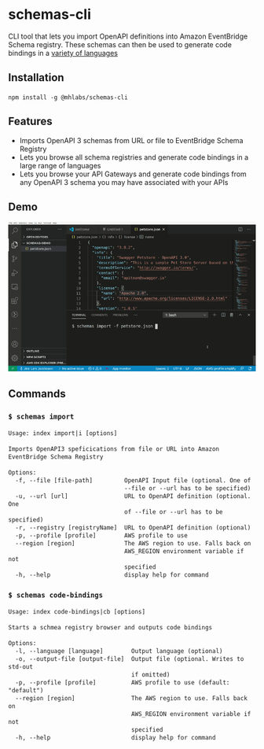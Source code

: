 # schemas-cli

CLI tool that lets you import OpenAPI definitions into Amazon EventBridge Schema registry. These schemas can then be used to generate code bindings in a [variety of languages](https://github.com/quicktype/quicktype#target-languages)

## Installation
`npm install -g @mhlabs/schemas-cli`

## Features
* Imports OpenAPI 3 schemas from URL or file to EventBridge Schema Registry
* Lets you browse all schema registries and generate code bindings in a large range of languages
* Lets you browse your API Gateways and generate code bindings from any OpenAPI 3 schema you may have associated with your APIs

## Demo
![!Demo](https://raw.githubusercontent.com/mhlabs/schemas-cli/master/images/demo.gif)

## Commands

### `$ schemas import`

```
Usage: index import|i [options]

Imports OpenAPI3 speficications from file or URL into Amazon EventBridge Schema Registry

Options:
  -f, --file [file-path]         OpenAPI Input file (optional. One of
                                 --file or --url has to be specified)
  -u, --url [url]                URL to OpenAPI definition (optional. One
                                 of --file or --url has to be specified)
  -r, --registry [registryName]  URL to OpenAPI definition (optional)
  -p, --profile [profile]        AWS profile to use
  --region [region]              The AWS region to use. Falls back on
                                 AWS_REGION environment variable if not
                                 specified
  -h, --help                     display help for command
```

### `$ schemas code-bindings`

```
Usage: index code-bindings|cb [options]

Starts a schmea registry browser and outputs code bindings

Options:
  -l, --language [language]        Output language (optional)
  -o, --output-file [output-file]  Output file (optional. Writes to std-out
                                   if omitted)
  -p, --profile [profile]          AWS profile to use (default: "default")
  --region [region]                The AWS region to use. Falls back on
                                   AWS_REGION environment variable if not
                                   specified
  -h, --help                       display help for command
  
```
